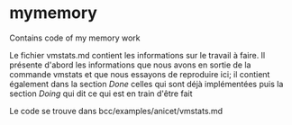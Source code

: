 # mymemory
Contains code of my memory work

Le fichier vmstats.md contient les informations sur le travail à faire. Il présente d'abord les informations que nous avons en sortie de la commande vmstats et que nous essayons de reproduire ici; il contient également dans la section *Done* celles qui sont déjà implémentées puis la section *Doing* qui dit ce qui est en train d'être fait

Le code se trouve dans bcc/examples/anicet/vmstats.md
